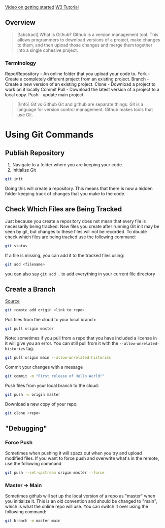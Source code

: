 [Video on getting started](https://youtu.be/RGOj5yH7evk)
[W3 Tutorial](https://www.w3schools.com/git/git_new_files.asp?remote=github)
## Overview

> [!abstract] What is Github?
> Github is a version management tool. This allows programmers to download versions of a project, make changes to them, and then upload those changes and merge them together into a single cohesive project.

### Terminology
Repo/Repository - An online folder that you upload your code to.
Fork - Create a completely different project from an existing project.
Branch - Create a new version of an existing project.
Clone - Download a project to work on it locally
Commit
Pull - Download the latest version of a project to a local copy.
Push - update main project

> [!info] Git vs Github
> Git and github are separate things. Git is a language for version control management. Github makes tools that use Git.

# Using Git Commands

## Publish Repository
1. Navigate to a folder where you are keeping your code.
2. Initialize Git
```bash
git init
```
Doing this will create a repository. This means that there is now a hidden folder keeping track of changes that you make to the code.
## Check Which Files are Being Tracked
Just because you create a repository does not mean that every file is necessarily being tracked. New files you create after running Git init may be seen by git, but changes to these files will not be recorded. To double check which files are being tracked use the following command:
```bash
git status
```
If a file is missing, you can add it to the tracked files using:
```bash
git add <filename>
```

you can also say `git add .` to add everything in your current file directory
## Create a Branch
[Source](https://akrabat.com/the-beginners-guide-to-contributing-to-a-github-project/)

```bash
git remote add origin <link to repo>
```

Pull files from the cloud to your local branch:
```bash
git pull origin master
```
Note: sometimes if you pull from a repo that you have included a license in it will give you an error. You can still pull from it with the `--allow-unrelated-histories` tag.
```bash
git pull origin main --allow-unrelated-histories
```


Commit your changes with a message
```bash
git commit -m "First release of Hello World!"
```

Push files from your local branch to the cloud:
```bash
git push -u origin master
```

Download a new copy of your repo:
```bash
git clone <repo>
```

## "Debugging"
### Force Push
Sometimes when pushing it will spazz out when you try and upload modified files. If you want to force push and overwrite what's in the remote, use the following command:
```bash
git push --set-upstream origin master --force
```

### Master -> Main
Sometimes github will set up the local version of a repo as "master" when you initialize it. This is an old convention and should be changed to "main", which is what the online repo will use. You can switch it over using the following command:
```bash
git branch -m master main
```